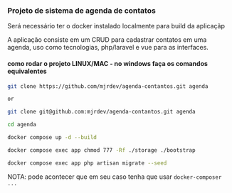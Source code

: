### Projeto de sistema de agenda de contatos

Será necessário ter o docker instalado localmente para build da aplicaçãp

A aplicação consiste em um CRUD para cadastrar contatos em uma agenda, uso como
tecnologias, php/laravel e vue para as interfaces.

#### como rodar o projeto LINUX/MAC - no windows faça os comandos equivalentes
``` bash
git clone https://github.com/mjrdev/agenda-contantos.git agenda

or 

git clone git@github.com:mjrdev/agenda-contantos.git agenda
```
``` bash
cd agenda
``` 
``` bash
docker compose up -d --build
``` 
``` bash
docker compose exec app chmod 777 -Rf ./storage ./bootstrap
``` 
``` bash
docker compose exec app php artisan migrate --seed
```

NOTA: pode acontecer que em seu caso tenha que usar ```docker-composer ...```